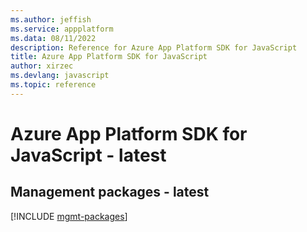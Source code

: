 ```yaml
---
ms.author: jeffish
ms.service: appplatform
ms.data: 08/11/2022
description: Reference for Azure App Platform SDK for JavaScript
title: Azure App Platform SDK for JavaScript
author: xirzec
ms.devlang: javascript
ms.topic: reference
---
```

# Azure App Platform SDK for JavaScript - latest

## Management packages - latest
[!INCLUDE [mgmt-packages](app-platform-mgmt-index.md)]